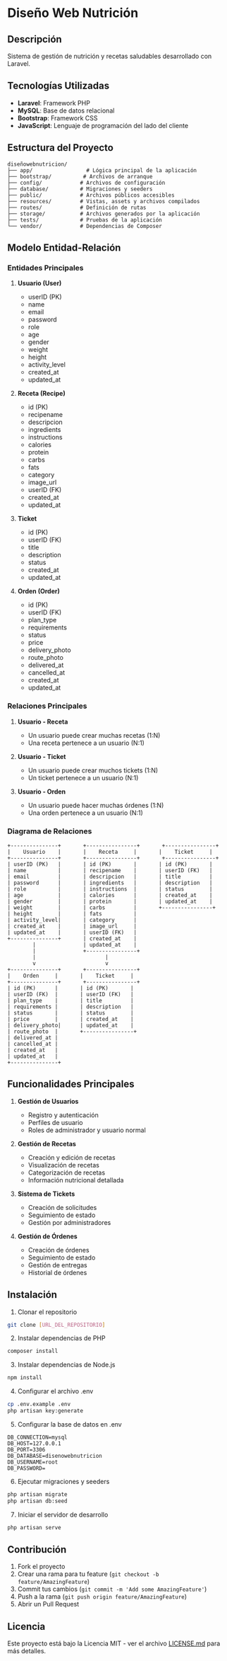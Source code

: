 # Diseño Web Nutrición

## Descripción
Sistema de gestión de nutrición y recetas saludables desarrollado con Laravel.

## Tecnologías Utilizadas
- **Laravel**: Framework PHP
- **MySQL**: Base de datos relacional
- **Bootstrap**: Framework CSS
- **JavaScript**: Lenguaje de programación del lado del cliente

## Estructura del Proyecto

```
diseñowebnutricion/
├── app/                 # Lógica principal de la aplicación
├── bootstrap/          # Archivos de arranque
├── config/            # Archivos de configuración
├── database/          # Migraciones y seeders
├── public/            # Archivos públicos accesibles
├── resources/         # Vistas, assets y archivos compilados
├── routes/            # Definición de rutas
├── storage/           # Archivos generados por la aplicación
├── tests/             # Pruebas de la aplicación
└── vendor/            # Dependencias de Composer
```

## Modelo Entidad-Relación

### Entidades Principales

1. **Usuario (User)**
   - userID (PK)
   - name
   - email
   - password
   - role
   - age
   - gender
   - weight
   - height
   - activity_level
   - created_at
   - updated_at

2. **Receta (Recipe)**
   - id (PK)
   - recipename
   - descripcion
   - ingredients
   - instructions
   - calories
   - protein
   - carbs
   - fats
   - category
   - image_url
   - userID (FK)
   - created_at
   - updated_at

3. **Ticket**
   - id (PK)
   - userID (FK)
   - title
   - description
   - status
   - created_at
   - updated_at

4. **Orden (Order)**
   - id (PK)
   - userID (FK)
   - plan_type
   - requirements
   - status
   - price
   - delivery_photo
   - route_photo
   - delivered_at
   - cancelled_at
   - created_at
   - updated_at

### Relaciones Principales

1. **Usuario - Receta**
   - Un usuario puede crear muchas recetas (1:N)
   - Una receta pertenece a un usuario (N:1)

2. **Usuario - Ticket**
   - Un usuario puede crear muchos tickets (1:N)
   - Un ticket pertenece a un usuario (N:1)

3. **Usuario - Orden**
   - Un usuario puede hacer muchas órdenes (1:N)
   - Una orden pertenece a un usuario (N:1)

### Diagrama de Relaciones

```
+---------------+       +----------------+       +----------------+
|    Usuario    |       |    Receta     |       |    Ticket     |
+---------------+       +----------------+       +----------------+
| userID (PK)   |       | id (PK)       |       | id (PK)       |
| name          |       | recipename    |       | userID (FK)   |
| email         |       | descripcion   |       | title         |
| password      |       | ingredients   |       | description   |
| role          |       | instructions  |       | status        |
| age           |       | calories      |       | created_at    |
| gender        |       | protein       |       | updated_at    |
| weight        |       | carbs         |       +----------------+
| height        |       | fats          |
| activity_level|       | category      |
| created_at    |       | image_url     |
| updated_at    |       | userID (FK)   |
+---------------+       | created_at    |
        |               | updated_at    |
        |               +----------------+
        |                      |
        v                      v
+---------------+       +----------------+
|    Orden     |       |    Ticket     |
+---------------+       +----------------+
| id (PK)      |       | id (PK)       |
| userID (FK)  |       | userID (FK)   |
| plan_type    |       | title         |
| requirements |       | description   |
| status       |       | status        |
| price        |       | created_at    |
| delivery_photo|      | updated_at    |
| route_photo  |       +----------------+
| delivered_at |
| cancelled_at |
| created_at   |
| updated_at   |
+---------------+
```

## Funcionalidades Principales

1. **Gestión de Usuarios**
   - Registro y autenticación
   - Perfiles de usuario
   - Roles de administrador y usuario normal

2. **Gestión de Recetas**
   - Creación y edición de recetas
   - Visualización de recetas
   - Categorización de recetas
   - Información nutricional detallada

3. **Sistema de Tickets**
   - Creación de solicitudes
   - Seguimiento de estado
   - Gestión por administradores

4. **Gestión de Órdenes**
   - Creación de órdenes
   - Seguimiento de estado
   - Gestión de entregas
   - Historial de órdenes

## Instalación

1. Clonar el repositorio
```bash
git clone [URL_DEL_REPOSITORIO]
```

2. Instalar dependencias de PHP
```bash
composer install
```

3. Instalar dependencias de Node.js
```bash
npm install
```

4. Configurar el archivo .env
```bash
cp .env.example .env
php artisan key:generate
```

5. Configurar la base de datos en .env
```
DB_CONNECTION=mysql
DB_HOST=127.0.0.1
DB_PORT=3306
DB_DATABASE=disenowebnutricion
DB_USERNAME=root
DB_PASSWORD=
```

6. Ejecutar migraciones y seeders
```bash
php artisan migrate
php artisan db:seed
```

7. Iniciar el servidor de desarrollo
```bash
php artisan serve
```

## Contribución
1. Fork el proyecto
2. Crear una rama para tu feature (`git checkout -b feature/AmazingFeature`)
3. Commit tus cambios (`git commit -m 'Add some AmazingFeature'`)
4. Push a la rama (`git push origin feature/AmazingFeature`)
5. Abrir un Pull Request

## Licencia
Este proyecto está bajo la Licencia MIT - ver el archivo [LICENSE.md](LICENSE.md) para más detalles.
